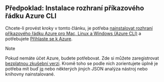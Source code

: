 ## <a name="prerequisite-install-the-azure-cli"></a>Předpoklad: Instalace rozhraní příkazového řádku Azure CLI
Chcete-li provést kroky v tomto článku, je potřeba [nainstalovat rozhraní příkazového řádku Azure pro Mac, Linux a Windows (Azure CLI)](../articles/cli-install-nodejs.md) a potřebujete [Přihlaste se k Azure](/cli/azure/authenticate-azure-cli). 

> [!NOTE]
> Pokud nemáte účet Azure, budete potřebovat. Zde si můžete zaregistrovat [bezplatnou zkušební verzi](../articles/active-directory/fundamentals/sign-up-organization.md). Kromě toho se podle nich zorientujete úplně je potřeba mít buď [jq](https://stedolan.github.io/jq/) nebo některých jiných JSON analýza nástroj nebo knihovny nainstalované.
> 
> 

